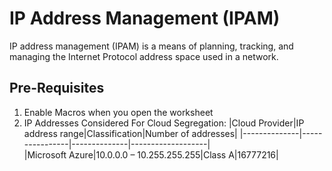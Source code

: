 # IP Address Management (IPAM)

IP address management (IPAM) is a means of planning, tracking, and managing the Internet Protocol address space used in a network.

## Pre-Requisites

1. Enable Macros when you open the worksheet
2. IP Addresses Considered For Cloud Segregation: 
    |Cloud Provider|IP address range|Classification|Number of addresses|
    |--------------|----------------|--------------|-------------------|    
    |Microsoft Azure|10.0.0.0 – 10.255.255.255|Class A|16777216|
